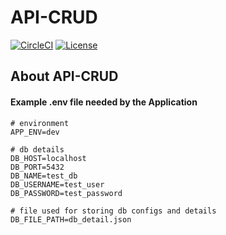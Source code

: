 <p align="center">
    <h1>API-CRUD</h1>
</p>

[![CircleCI](https://circleci.com/gh/chrismipi/api-crud/tree/master.svg?style=svg)](https://circleci.com/gh/chrismipi/api-crud/tree/master)
[![License](https://poser.pugx.org/typo3/cms/license)](https://packagist.org/packages/typo3/cms)

[license]: /LICENSE
## About API-CRUD

#### Example .env file needed by the Application 
```env
# environment
APP_ENV=dev

# db details
DB_HOST=localhost
DB_PORT=5432
DB_NAME=test_db
DB_USERNAME=test_user
DB_PASSWORD=test_password

# file used for storing db configs and details
DB_FILE_PATH=db_detail.json
```
